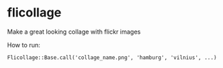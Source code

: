 # flicollage
Make a great looking collage with flickr images


How to run:

`Flicollage::Base.call('collage_name.png', 'hamburg', 'vilnius', ...)`
